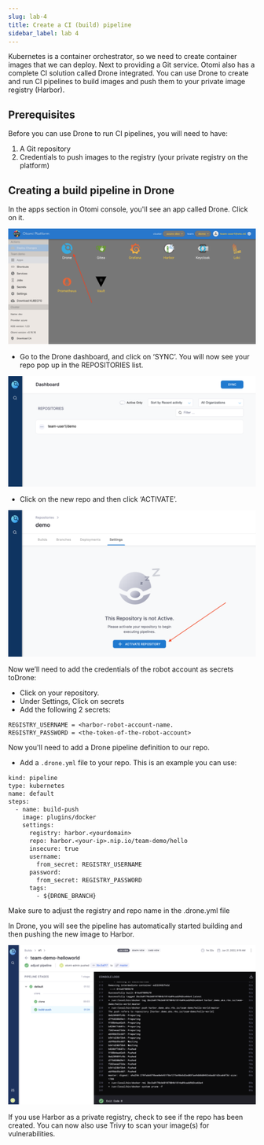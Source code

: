 ```yaml
---
slug: lab-4
title: Create a CI (build) pipeline
sidebar_label: lab 4
---
```


Kubernetes is a container orchestrator, so we need to create container images that we can deploy. Next to providing a Git service. Otomi also has a complete CI solution called Drone integrated. You can use Drone to create and run CI pipelines to build images and push them to your private image registry (Harbor).

## Prerequisites

Before you can use Drone to run CI pipelines, you will need to have:

1. A Git repository
2. Credentials to push images to the registry (your private registry on the platform)

## Creating a build pipeline in Drone

In the apps section in Otomi console, you'll see an app called Drone. Click on it.

![kubecfg](../../img/team-app-drone.png)

- Go to the Drone dashboard, and click on ‘SYNC’. You will now see your repo pop up in the REPOSITORIES list.

![kubecfg](../../img/repo-sync.png)

- Click on the new repo and then click ‘ACTIVATE’.

![kubecfg](../../img/drone-activate-repo.png)


Now we’ll need to add the credentials of the robot account as secrets toDrone:

- Click on your repository.
- Under Settings, Click on secrets
- Add the following 2 secrets:

```
REGISTRY_USERNAME = <harbor-robot-account-name.
REGISTRY_PASSWORD = <the-token-of-the-robot-account>
```

Now you'll need to add a Drone pipeline definition to our repo.

- Add a `.drone.yml` file to your repo. This is an example you can use:

```
kind: pipeline
type: kubernetes
name: default
steps:
  - name: build-push
    image: plugins/docker
    settings:
      registry: harbor.<yourdomain>
      repo: harbor.<your-ip>.nip.io/team-demo/hello
      insecure: true
      username:
        from_secret: REGISTRY_USERNAME
      password:
        from_secret: REGISTRY_PASSWORD
      tags:
        - ${DRONE_BRANCH}
```

Make sure to adjust the registry and repo name in the .drone.yml file

In Drone, you will see the pipeline has automatically started building and then pushing the new image to Harbor.

![kubecfg](../../img/drone-pipeline.png)

If you use Harbor as a private registry, check to see if the repo has been created. You can now also use Trivy to scan your image(s) for vulnerabilities.